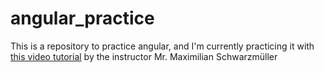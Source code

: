 # angular_practice

This is a repository to practice angular, and I'm currently practicing it with [this video tutorial](https://www.udemy.com/course/the-complete-guide-to-angular-2/) by the instructor Mr. Maximilian Schwarzmüller
